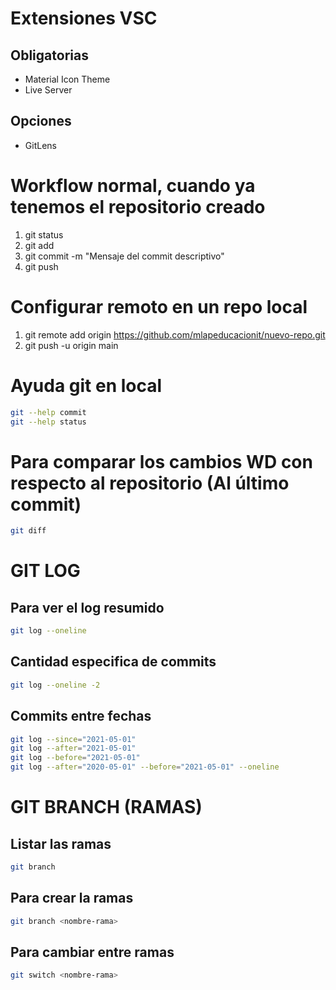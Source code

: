 # Extensiones VSC

## Obligatorias
* Material Icon Theme
* Live Server

## Opciones
* GitLens

# Workflow normal, cuando ya tenemos el repositorio creado

1. git status
2. git add <nombre-archivo>
3. git commit -m "Mensaje del commit descriptivo"
4. git push

# Configurar remoto en un repo local

1. git remote add origin https://github.com/mlapeducacionit/nuevo-repo.git
2. git push -u origin main

# Ayuda git en local

```sh
git --help commit
git --help status
```

# Para comparar los cambios WD con respecto al repositorio (Al último commit)

```sh
git diff
```

# GIT LOG

## Para ver el log resumido

```sh
git log --oneline
```

## Cantidad especifica de commits
```sh
git log --oneline -2
```

## Commits entre fechas

```sh
git log --since="2021-05-01"
git log --after="2021-05-01"
git log --before="2021-05-01"
git log --after="2020-05-01" --before="2021-05-01" --oneline
```

# GIT BRANCH (RAMAS)

## Listar las ramas

```sh
git branch
```

## Para crear la ramas

```sh
git branch <nombre-rama>
```

## Para cambiar entre ramas

```sh
git switch <nombre-rama>
```